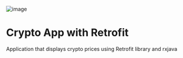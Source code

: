 
 ![image](https://user-images.githubusercontent.com/56899039/168821398-baf2aeb8-389c-4894-ad3b-d0d9c0aca82c.png)
 # Crypto App with Retrofit
 Application that displays crypto prices using Retrofit library and rxjava
 
